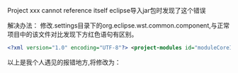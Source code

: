 Project xxx cannot reference itself
eclipse导入jar包时发现了这个错误

解决办法：
修改.settings目录下的org.eclipse.wst.common.component,与正常项目中的该文件对比发现下方红色语句有区别。

```xml
<?xml version="1.0" encoding="UTF-8"?> <project-modules id="moduleCoreId" project-version="1.5.0"> <wb-module deploy-name="wlbx"> <wb-resource deploy-path="/" source-path="/WebContent"/> <wb-resource deploy-path="/WEB-INF/classes" source-path="/"/> <property name="context-root" value="wlbx"/> <property name="java-output-path" value="build/classes"/> </wb-module> </project-modules>
```

以上是我个人遇见的报错地方,将<wb-resource deploy-path="/WEB-INF/classes" source-path="/"/>修改为：

<wb-resource deploy-path="/WEB-INF/classes" source-path="/src"/> 